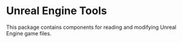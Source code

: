 # Unreal Engine Tools

This package contains components for reading and modifying Unreal Engine game files.
